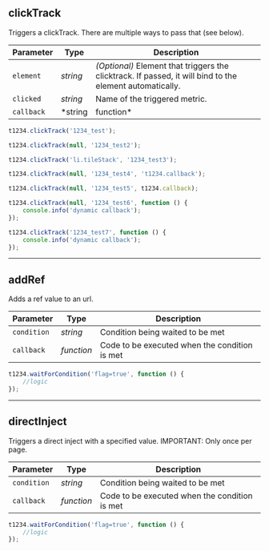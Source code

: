 ## clickTrack

Triggers a clickTrack. There are multiple ways to pass that (see below).

Parameter | Type | Description
--- | --- | ---
`element` | *string* | *(Optional)* Element that triggers the clicktrack. If passed, it will bind to the element automatically.
`clicked` | *string* | Name of the triggered metric.
`callback` | *string | function* | Function to be executed after the clickTrack is registered.

```javascript
t1234.clickTrack('1234_test');
```

```javascript
t1234.clickTrack(null, '1234_test2');
```

```javascript
t1234.clickTrack('li.tileStack', '1234_test3');
```

```javascript
t1234.clickTrack(null, '1234_test4', 't1234.callback');
```

```javascript
t1234.clickTrack(null, '1234_test5', t1234.callback);
```

```javascript
t1234.clickTrack(null, '1234_test6', function () {
    console.info('dynamic callback');
});
```

```javascript
t1234.clickTrack('1234_test7', function () {
    console.info('dynamic callback');
});
```

---

## addRef

Adds a ref value to an url.

Parameter | Type | Description
--- | --- | ---
`condition` | *string* | Condition being waited to be met
`callback` | *function* | Code to be executed when the condition is met

```javascript
t1234.waitForCondition('flag=true', function () {
	//logic
});
```

---

## directInject

Triggers a direct inject with a specified value.
IMPORTANT: Only once per page.

Parameter | Type | Description
--- | --- | ---
`condition` | *string* | Condition being waited to be met
`callback` | *function* | Code to be executed when the condition is met

```javascript
t1234.waitForCondition('flag=true', function () {
	//logic
});
```